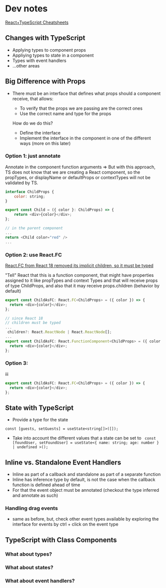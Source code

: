 # Dev notes

[React+TypeScript Cheatsheets](https://github.com/typescript-cheatsheets/react)

## Changes with TypeScript

- Applying types to component props
- Appliying types to state in a component
- Types with event handlers
- ...other areas

## Big Difference with Props

- There must be an interface that defines what props should a component receive, that allows:

  - To verify that the props we are passing are the correct ones
  - Use the correct name and type for the props

  How do we do this?

  - Define the interface
  - Implement the interface in the component in one of the different ways (more on this later)

### Option 1: just annotate

Annotate in the component function arguments => But with this approach, TS does not know that we are creating a React component, so the propTypes, or displayName or defaultProps or contextTypes will not be validated by TS.

```js
interface ChildProps {
    color: string;
}

export const Child = ({ color }: ChildProps) => {
    return <div>{color}</div>;
};

// in the parent component
...
return <Child color="red" />
...
```

### Option 2: use React.FC

[ React.FC from React 18 removed its implicit children, so it must be typed](https://react-typescript-cheatsheet.netlify.app/docs/basic/getting-started/function_components/)

"Tell" React that this is a function component, that might have properties assigned to it like propTypes and context Types and that will receive props of type ChildProps, and also that it may receive props.children (behavior by default)

```js
export const ChildAsFC: React.FC<ChildProps> = ({ color }) => {
  return <div>{color}</div>;
};

// since React 18
// children must be typed
...
 children?: React.ReactNode | React.ReactNode[];
...
export const ChildAsFC: React.FunctionComponent<ChildProps> = ({ color }) => {
  return <div>{color}</div>;
};
```

### Option 3:

iii

```js
export const ChildAsFC: React.FC<ChildProps> = ({ color }) => {
  return <div>{color}</div>;
};
```

## State with TypeScript

- Provide a type for the state

`const [guests, setGuests] = useState<string[]>([]);`

- Take into account the different values that a state can be set to
  ` const [foundUser, setFoundUser] = useState<{ name: string; age: number } | undefined >();`

## Inline vs. Standalone Event Handlers

- Inline as part of a callback and standalone as part of a separate function
- Inline has inference type by default, is not the case when the callback function is defined ahead of time
- For that the event object must be annotated (checkout the type inferred and annotate as such)

### Handling drag events

- same as before, but, check other event types available by exploring the interface for events by ctrl + click on the event type

## TypeScript with Class Components

### What about types?

### What about states?

### What about event handlers?

